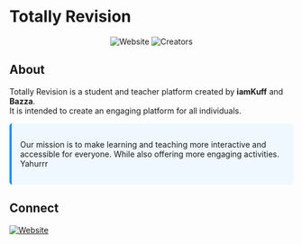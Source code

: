 # Totally Revision

<div align="center">
  <img src="https://img.shields.io/badge/Website-totallyrevision.com-blue" alt="Website"/>
  <img src="https://img.shields.io/badge/Creators-iamKuff_&_Bazza-blue" alt="Creators"/>
</div>

## About

Totally Revision is a student and teacher platform created by **iamKuff** and **Bazza**.  
It is intended to create an engaging platform for all individuals.

<div style="background-color:#f0f8ff; padding:15px; border-radius:5px; border-left:4px solid #1e90ff;">
  <p>Our mission is to make learning and teaching more interactive and accessible for everyone. While also offering more engaging activities. Yahurrr</p>
</div>

## Connect

<a href="https://totallyrevision.com">
  <img src="https://img.shields.io/badge/Visit-TotallyRevision.com-1e90ff?style=for-the-badge" alt="Website"/>
</a>

